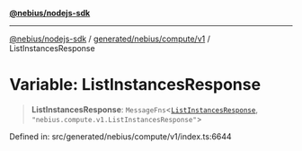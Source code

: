 [**@nebius/nodejs-sdk**](../../../../../README.md)

***

[@nebius/nodejs-sdk](../../../../../README.md) / [generated/nebius/compute/v1](../README.md) / ListInstancesResponse

# Variable: ListInstancesResponse

> **ListInstancesResponse**: `MessageFns`\<[`ListInstancesResponse`](../interfaces/ListInstancesResponse.md), `"nebius.compute.v1.ListInstancesResponse"`\>

Defined in: src/generated/nebius/compute/v1/index.ts:6644

